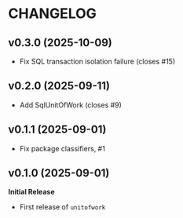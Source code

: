 # CHANGELOG

## v0.3.0 (2025-10-09)

- Fix SQL transaction isolation failure (closes #15)


## v0.2.0 (2025-09-11)

- Add SqlUnitOfWork (closes #9)


## v0.1.1 (2025-09-01)

- Fix package classifiers, #1


## v0.1.0 (2025-09-01)

**Initial Release**

- First release of `unitofwork`
